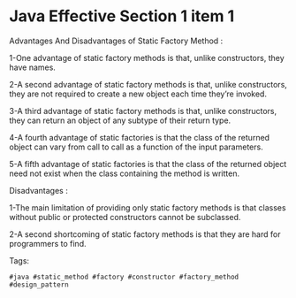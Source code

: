 # Java Effective Section 1 item 1

Advantages And Disadvantages of Static Factory Method :

1-One advantage of static factory methods is that, unlike constructors, they
have names.

2-A second advantage of static factory methods is that, unlike constructors,
they are not required to create a new object each time they’re invoked.

3-A third advantage of static factory methods is that, unlike constructors,
they can return an object of any subtype of their return type.


4-A fourth advantage of static factories is that the class of the returned
object can vary from call to call as a function of the input parameters.

5-A fifth advantage of static factories is that the class of the returned object
need not exist when the class containing the method is written.



Disadvantages :

1-The main limitation of providing only static factory methods is that
classes without public or protected constructors cannot be subclassed.

2-A second shortcoming of static factory methods is that they are hard for
programmers to find.

Tags:
```
#java #static_method #factory #constructor #factory_method #design_pattern 
```

